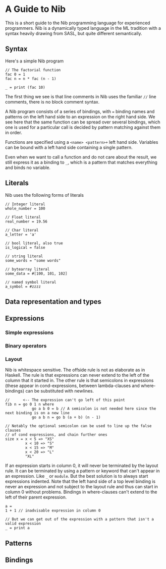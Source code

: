 # A Guide to Nib

This is a short guide to the Nib programming language for experienced programmers. Nib is a dynamically typed language in the ML tradition with a syntax heavily drawing from SASL, but quite different semantically.

## Syntax

Here's a simple Nib program
```
// The factorial function
fac 0 = 1
fac n = n * fac (n - 1)

_ = print (fac 10)
```
The first thing we see is that line comments in Nib uses the familiar `//` line comments, there is no block comment syntax.

A Nib program consists of a series of bindings, with `=` binding names and patterns on the left hand side to an expression on the right hand side. We see here that the same function can be spread over several bindings, which one is used for a particular call is decided by pattern matching against them in order.

Functions are specified using a `<name> <pattern>+` left hand side. Variables can be bound with a left hand side containing a single pattern.

Even when we want to call a function and do not care about the result, we still express it as a binding to `_`, which is a pattern that matches everything and binds no variable.

## Literals

Nib uses the following forms of literals
```
// Integer literal
whole_number = 100

// Float literal
real_number = 19.56

// Char literal
a_letter = 'a'

// bool literal, also true
is_logical = false

// string literal
some_words = "some words" 

// bytearray literal
some_data = #[100, 101, 102]

// named symbol literal
a_symbol = #zzzz
```

## Data representation and types


## Expressions

### Simple expressions

### Binary operators

### Layout

Nib is whitespace sensitive. The offside rule is not as elaborate as in Haskell. The rule is that expressions can never extend to the left of the column that it started in. The other rule is that semicolons in expressions (these appear in cond-expressions, between lambda-clauses and where-bindings) can be substituted with newlines.

```
//      <-- The expression can't go left of this point
fib n = go 0 1 n where
            go a b 0 = b // A semicolon is not needed here since the next binding is on a new line
            go a b n = go b (a + b) (n - 1)

// Notably the optional semicolon can be used to line up the false clauses
// of cond expressions, and chain further ones 
size x = x < 5 => "XS"
         x < 10 => "S"
         x < 15 => "M"
         x < 20 => "L"
         "XL"
```

If an expression starts in column 0, it will never be terminated by the layout rule. It can be terminated by using a pattern or keyword that can't appear in an expression. Like `_` or `module`.
But the best solution is to always start expressions indented. Note that the left hand side of a top level binding is never an expression and not subject to the layout rule and thus can start in column 0 without problems. Bindings in where-clauses can't extend to the left of their parent expression.

```
a =
1 + 1 // inadvisable expression in column 0

// But we can get out of the expression with a pattern that isn't a valid expression
_ = print a
```

## Patterns

## Bindings

